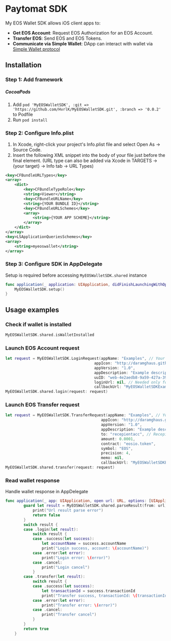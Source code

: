 Paytomat SDK   
==============
My EOS Wallet SDK allows iOS client apps to:
- **Get EOS Account**: Request EOS Authorization for an EOS Account.
- **Transfer EOS**: Send EOS and EOS Tokens.
- **Communicate via Simple Wallet**: DApp can interact with wallet via [Simple Wallet protocol](https://github.com/southex/SimpleWallet/blob/master/README_en.md)
 
## Installation
### Step 1: Add framework 
##### CocoaPods
1. Add `pod 'MyEOSWalletSDK', :git => 'https://github.com/HvrlK/MyEOSWalletSDK.git', :branch => '0.0.2'` to Podfile
2. Run `pod install`
### Step 2: Configure Info.plist 
1. In Xcode, right-click your project's Info.plist file and select Open As -> Source Code.
2. Insert the following XML snippet into the body of your file just before the final </dict> element. (URL type can also be added via Xcode in TARGETS -> {your target} -> Info tab -> URL Types)
```xml
<key>CFBundleURLTypes</key>
<array>
    <dict>
        <key>CFBundleTypeRole</key>
        <string>Viewer</string>
        <key>CFBundleURLName</key>
        <string>{YOUR BUNDLE ID}</string>
        <key>CFBundleURLSchemes</key>
        <array>
            <string>{YOUR APP SCHEME}</string>
        </array>
    </dict>
</array>
<key>LSApplicationQueriesSchemes</key>
<array>
    <string>myeoswallet</string>
</array>
```
### Step 3: Configure SDK in AppDelegate
Setup is required before accessing `MyEOSWalletSDK.shared` instance
```swift
func application(_ application: UIApplication, didFinishLaunchingWithOptions launchOptions: [UIApplication.LaunchOptionsKey: Any]?) -> Bool {
    MyEOSWalletSDK.setup()
}
```

## Usage examples

### Check if wallet is installed
```swift
MyEOSWalletSDK.shared.isWalletInstalled
```

### Launch EOS Account request
```swift
let request = MyEOSWalletSDK.LoginRequest(appName: "Examples", // Your app name
                                       appIcon: "http://daramghaus.github.io/icontester/images/iTunesArtwork.png",
                                       appVersion: "1.0",
                                       appDescription: "Example description", // Your app description
                                       uuID: "web-4e2aedb8-9a59-427a-3971-43b6b5a06dab", // Needed only for Simple Wallet protocol
                                       loginUrl: nil, // Needed only for Simple Wallet protocol
                                       callbackUrl: "MyEOSWalletSDKExamples://eos.io") // URL scheme of your app
MyEOSWalletSDK.shared.login(request: request)
```

### Launch EOS Transfer request
```swift
let request = MyEOSWalletSDK.TransferRequest(appName: "Examples", // Your app name
                                          appIcon: "http://daramghaus.github.io/icontester/images/iTunesArtwork.png",
                                          appVersion: "1.0",
                                          appDescription: "Example description", // Your app description
                                          to: "recepientacc", // Recepient account name
                                          amount: 0.0001,
                                          contract: "eosio.token",
                                          symbol: "EOS",
                                          precision: 4,
                                          memo: nil,
                                          callbackUrl: "MyEOSWalletSDKExamples://eos.io")  // URL scheme of your app
MyEOSWalletSDK.shared.transfer(request: request)
```
### Read wallet response 
Handle wallet response in AppDelegate
```swift
func application(_ app: UIApplication, open url: URL, options: [UIApplication.OpenURLOptionsKey : Any] = [:]) -> Bool {
        guard let result = MyEOSWalletSDK.shared.parseResult(from: url) else {
            print("Url result parse error")
            return false
        }
        switch result {
        case .login(let result):
            switch result {
            case .success(let success):
                let accountName = success.accountName
                print("Login success, account: \(accountName)")
            case .error(let error):
                print("Login error: \(error)")
            case .cancel:
                print("Login cancel")
            }
        case .transfer(let result):
            switch result {
            case .success(let success):
                let transactionId = success.transactionId
                print("Transfer success, transactionId: \(transactionId)")
            case .error(let error):
                print("Transfer error: \(error)")
            case .cancel:
                print("Transfer cancel")
            }
        }
        return true
    }
```
